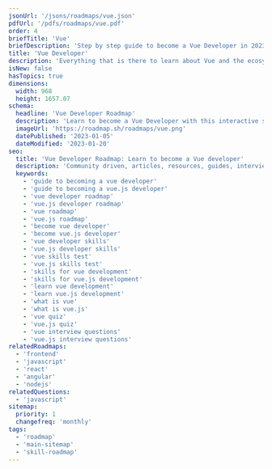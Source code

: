 ```yaml
---
jsonUrl: '/jsons/roadmaps/vue.json'
pdfUrl: '/pdfs/roadmaps/vue.pdf'
order: 4
briefTitle: 'Vue'
briefDescription: 'Step by step guide to become a Vue Developer in 2023'
title: 'Vue Developer'
description: 'Everything that is there to learn about Vue and the ecosystem in 2023.'
isNew: false
hasTopics: true
dimensions:
  width: 968
  height: 1657.07
schema:
  headline: 'Vue Developer Roadmap'
  description: 'Learn to become a Vue Developer with this interactive step by step guide in 2023. We also have resources and short descriptions attached to the roadmap items so you can get everything you want to learn in one place.'
  imageUrl: 'https://roadmap.sh/roadmaps/vue.png'
  datePublished: '2023-01-05'
  dateModified: '2023-01-20'
seo:
  title: 'Vue Developer Roadmap: Learn to become a Vue developer'
  description: 'Community driven, articles, resources, guides, interview questions, quizzes for vue development. Learn to become a modern Vue developer by following the steps, skills, resources and guides listed in this roadmap.'
  keywords:
    - 'guide to becoming a vue developer'
    - 'guide to becoming a vue.js developer'
    - 'vue developer roadmap'
    - 'vue.js developer roadmap'
    - 'vue roadmap'
    - 'vue.js roadmap'
    - 'become vue developer'
    - 'become vue.js developer'
    - 'vue developer skills'
    - 'vue.js developer skills'
    - 'vue skills test'
    - 'vue.js skills test'
    - 'skills for vue development'
    - 'skills for vue.js development'
    - 'learn vue development'
    - 'learn vue.js development'
    - 'what is vue'
    - 'what is vue.js'
    - 'vue quiz'
    - 'vue.js quiz'
    - 'vue interview questions'
    - 'vue.js interview questions'
relatedRoadmaps:
  - 'frontend'
  - 'javascript'
  - 'react'
  - 'angular'
  - 'nodejs'
relatedQuestions:
  - 'javascript'
sitemap:
  priority: 1
  changefreq: 'monthly'
tags:
  - 'roadmap'
  - 'main-sitemap'
  - 'skill-roadmap'
---
```

